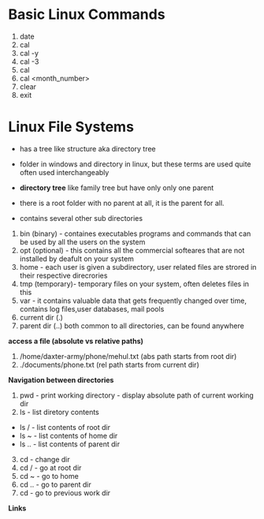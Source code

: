 # Basic Linux Commands
1. date
2. cal
3. cal -y
4. cal -3
5. cal <year>
6. cal <month_number> <year>
7. clear
8. exit

# Linux File Systems
* has a tree like structure aka directory tree
* folder in windows and directory in linux, but these terms are used quite often used interchangeably

* **directory tree** like family tree but have only only one parent
* there is a root folder with no parent at all, it is the parent for all.
* contains several other sub directories 
1. bin (binary) - containes executables programs and commands that can be used by all the users on the system
2. opt (optional) - this contains all the commercial softeares that are not installed by deafult on your system
3. home - each user is given a subdirectory, user related files are strored in their respective direcrories
4. tmp (temporary)- temporary files on your system, often deletes files in this
5. var - it contains valuable data that gets frequently changed over time, contains log files,user databases, mail pools
6. current dir (.)
7. parent dir (..)
both common to all directories, can be found anywhere

**access a file (absolute vs relative paths)**
1. /home/daxter-army/phone/mehul.txt (abs path starts from root dir)
2. ./documents/phone.txt (rel path starts from current dir)

**Navigation between directories**
1. pwd - print working directory - display absolute path of current working dir
2. ls - list diretory contents
* ls / - list contents of root dir
* ls ~ - list contents of home dir
* ls .. - list contents of parent dir
3. cd - change dir
4. cd / - go at root dir
5. cd ~ - go to home
6. cd .. - go to parent dir
7. cd - go to previous work dir

**Links**